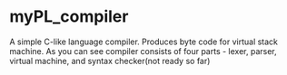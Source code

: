 # myPL_compiler

A simple C-like language compiler. Produces byte code for virtual stack machine. As you can see compiler consists of four parts - lexer, parser, virtual machine, and syntax checker(not ready so far)

